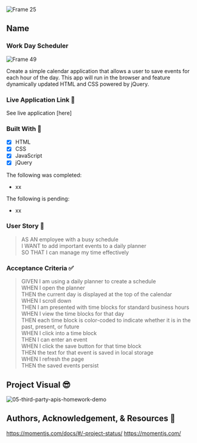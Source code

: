 ![Frame 25](https://user-images.githubusercontent.com/77648727/109900819-d05c4a00-7c4c-11eb-916f-c9478f3f9cea.png)

## Name

### Work Day Scheduler

![Frame 49](https://user-images.githubusercontent.com/77648727/109910670-829c0d80-7c5d-11eb-8a48-94626bd90109.png)    


Create a simple calendar application that allows a user to save events for each hour of the day. This app will run in the browser and feature dynamically updated HTML and CSS powered by jQuery.

### Live Application Link 👀
See live application [here]

### Built With 🧰
- [x] HTML
- [x] CSS
- [x] JavaScript
- [x] jQuery

The following was completed:

- xx

The following is pending:

- xx

### User Story 📖
> AS AN employee with a busy schedule   
> I WANT to add important events to a daily planner   
> SO THAT I can manage my time effectively   

### Acceptance Criteria ✅
> GIVEN I am using a daily planner to create a schedule   
> WHEN I open the planner   
> THEN the current day is displayed at the top of the calendar   
> WHEN I scroll down   
> THEN I am presented with time blocks for standard business hours   
> WHEN I view the time blocks for that day   
> THEN each time block is color-coded to indicate whether it is in the past, present, or future   
> WHEN I click into a time block   
> THEN I can enter an event   
> WHEN I click the save button for that time block   
> THEN the text for that event is saved in local storage   
> WHEN I refresh the page   
> THEN the saved events persist   


## Project Visual 😎
![05-third-party-apis-homework-demo](https://user-images.githubusercontent.com/77648727/109749055-cbd15c00-7b8e-11eb-8094-1444b7ff92f4.gif)

## Authors, Acknowledgement, & Resources 🤝

https://momentjs.com/docs/#/-project-status/
https://momentjs.com/
